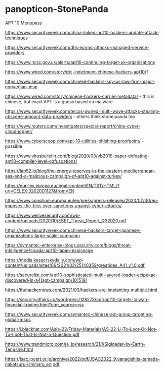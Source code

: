 # panopticon-StonePanda

APT 10
Menupass

https://www.securityweek.com/china-linked-apt10-hackers-update-attack-techniques

https://www.securityweek.com/dhs-warns-attacks-managed-service-providers

https://www.ncsc.gov.uk/alerts/apt10-continuing-target-uk-organisations

https://www.wired.com/story/doj-indictment-chinese-hackers-apt10/?

https://www.securityweek.com/chinese-hackers-spy-us-law-firm-major-norwegian-msp

https://www.wired.com/story/chinese-hackers-carrier-metadata/ - this is chinese, but exact APT is a guess based on malware

https://www.securityweek.com/telcos-pwned-multi-wave-attacks-stealing-obscene-amount-data-providers - others think stone panda too

https://www.reuters.com/investigates/special-report/china-cyber-cloudhopper/

https://www.cyberscoop.com/apt-10-utilities-phishing-proofpoint/ - possible

https://www.virusbulletin.com/blog/2020/03/vb2019-paper-defeating-apt10-compiler-level-obfuscations/

https://lab52.io/blog/the-energy-reserves-in-the-eastern-mediterranean-sea-and-a-malicious-campaign-of-apt10-against-turkey/

https://eur-lex.europa.eu/legal-content/EN/TXT/HTML/?uri=CELEX:32020D1127&from=EN

https://www.consilium.europa.eu/en/press/press-releases/2020/07/30/eu-imposes-the-first-ever-sanctions-against-cyber-attacks/

https://www.welivesecurity.com/wp-content/uploads/2020/10/ESET_Threat_Report_Q32020.pdf

https://www.securityweek.com/chinese-hackers-target-japanese-organizations-large-scale-campaign

https://symantec-enterprise-blogs.security.com/blogs/threat-intelligence/cicada-apt10-japan-espionage

https://media.kasperskydaily.com/wp-content/uploads/sites/86/2021/02/25140359/greatidea_A41_v1.0.pdf

https://securelist.com/apt10-sophisticated-multi-layered-loader-ecipekac-discovered-in-a41apt-campaign/101519/

https://thehackernews.com/2021/03/hackers-are-implanting-multiple.html

https://securityaffairs.co/wordpress/128273/apt/apt10-targets-taiwan-financial-trading.html?utm_source=rss

https://www.securityweek.com/symantec-chinese-apt-group-targeting-global-msps

https://i.blackhat.com/Asia-22/Friday-Materials/AS-22-Li-To-Loot-Or-Not-To-Loot-That-Is-Not-a-Question.pdf

https://www.trendmicro.com/ja_jp/research/21/l/Sigloader-by-Earth-Tengshe.html

https://jsac.jpcert.or.jp/archive/2022/pdf/JSAC2022_9_yanagishita-tamada-nakatsuru-ishimaru_en.pdf
